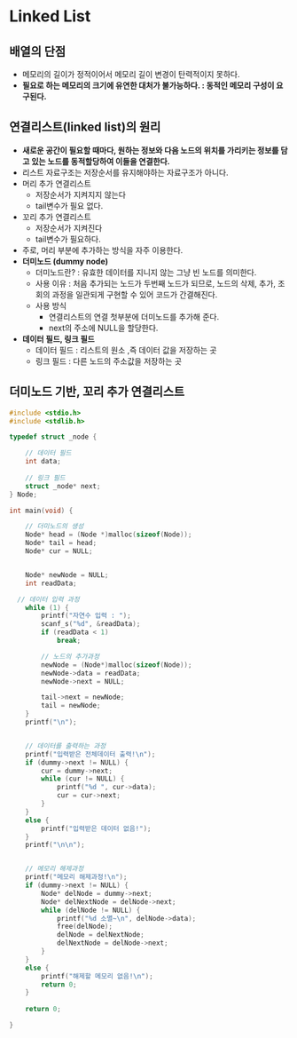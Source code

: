 # Linked List

## 배열의 단점
  - 메모리의 길이가 정적이어서 메모리 길이 변경이 탄력적이지 못하다.
  - **필요로 하는 메모리의 크기에 유연한 대처가 불가능하다. : 동적인 메모리 구성이 요구된다.**
  
## 연결리스트(linked list)의 원리
  - **새로운 공간이 필요할 때마다, 원하는 정보와 다음 노드의 위치를 가리키는 정보를 담고 있는 노드를 동적할당하여 이들을 연결한다.**
  - 리스트 자료구조는 저장순서를 유지해야하는 자료구조가 아니다.
  - 머리 추가 연결리스트
    - 저장순서가 지켜지지 않는다
    - tail변수가 필요 없다.
  - 꼬리 추가 연결리스트
    - 저장순서가 지켜진다
    - tail변수가 필요하다.
  - 주로, 머리 부분에 추가하는 방식을 자주 이용한다.
  - **더미노드 (dummy node)**
    - 더미노드란? : 유효한 데이터를 지니지 않는 그냥 빈 노드를 의미한다.
    - 사용 이유 : 처음 추가되는 노드가 두번째 노드가 되므로, 노드의 삭제, 추가, 조회의 과정을 일관되게 구현할 수 있어 코드가 간결해진다.
    - 사용 방식
      - 연결리스트의 연결 첫부분에 더미노드를 추가해 준다.
      - next의 주소에 NULL을 할당한다.
  - **데이터 필드, 링크 필드**
    - 데이터 필드 : 리스트의 원소 ,즉 데이터 값을 저장하는 곳
    - 링크 필드 : 다른 노드의 주소값을 저장하는 곳
  
## 더미노드 기반, 꼬리 추가 연결리스트

```cpp
#include <stdio.h>
#include <stdlib.h>

typedef struct _node {

    // 데이터 필드
	int data;
	
	// 링크 필드
	struct _node* next;
} Node;

int main(void) {

	// 더미노드의 생성
	Node* head = (Node *)malloc(sizeof(Node));
	Node* tail = head;
	Node* cur = NULL;


	Node* newNode = NULL;
	int readData;

  // 데이터 입력 과정
	while (1) {
		printf("자연수 입력 : ");
		scanf_s("%d", &readData);
		if (readData < 1)
			break;

		// 노드의 추가과정
		newNode = (Node*)malloc(sizeof(Node));
		newNode->data = readData;
		newNode->next = NULL;

		tail->next = newNode;
		tail = newNode;
	}
	printf("\n");


	// 데이터를 출력하는 과정
	printf("입력받은 전체데이터 출력!\n");
	if (dummy->next != NULL) {
		cur = dummy->next;
		while (cur != NULL) {
			printf("%d ", cur->data);
			cur = cur->next;
		}
	}
	else {
		printf("입력받은 데이터 없음!");
	}
	printf("\n\n");


	// 메모리 해제과정
	printf("메모리 해제과정!\n");
	if (dummy->next != NULL) {
		Node* delNode = dummy->next;
		Node* delNextNode = delNode->next;
		while (delNode != NULL) {
			printf("%d 소멸~\n", delNode->data);
			free(delNode);
			delNode = delNextNode;
			delNextNode = delNode->next;
		}
	}
	else {
		printf("해제할 메모리 없음!\n");
		return 0;
	}
	
	return 0;

}
```

